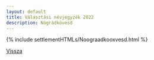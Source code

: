 ```yaml
---
layout: default
title: Választási névjegyzék 2022
description: Nógrádkövesd
---
```


{% include settlementHTMLs/Noograadkooxvesd.html %}

[Vissza](./)
